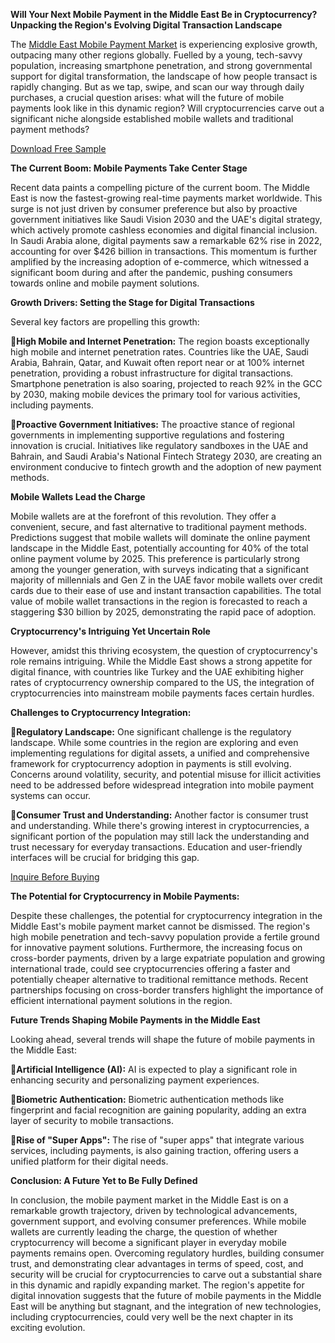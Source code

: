 **Will Your Next Mobile Payment in the Middle East Be in Cryptocurrency? Unpacking the Region's Evolving Digital Transaction Landscape**

The [Middle East Mobile Payment Market](https://www.nextmsc.com/report/middle-east-mobile-payment-market) is experiencing explosive growth, outpacing many other regions globally. Fuelled by a young, tech-savvy population, increasing smartphone penetration, and strong governmental support for digital transformation, the landscape of how people transact is rapidly changing. But as we tap, swipe, and scan our way through daily purchases, a crucial question arises: what will the future of mobile payments look like in this dynamic region? Will cryptocurrencies carve out a significant niche alongside established mobile wallets and traditional payment methods?

[Download Free Sample](https://www.nextmsc.com/middle-east-mobile-payment-market/request-sample)

**The Current Boom: Mobile Payments Take Center Stage**

Recent data paints a compelling picture of the current boom. The Middle East is now the fastest-growing real-time payments market worldwide. This surge is not just driven by consumer preference but also by proactive government initiatives like Saudi Vision 2030 and the UAE's digital strategy, which actively promote cashless economies and digital financial inclusion. In Saudi Arabia alone, digital payments saw a remarkable 62% rise in 2022, accounting for over $426 billion in transactions. This momentum is further amplified by the increasing adoption of e-commerce, which witnessed a significant boom during and after the pandemic, pushing consumers towards online and mobile payment solutions.

**Growth Drivers: Setting the Stage for Digital Transactions**

Several key factors are propelling this growth:

**High Mobile and Internet Penetration:** The region boasts exceptionally high mobile and internet penetration rates. Countries like the UAE, Saudi Arabia, Bahrain, Qatar, and Kuwait often report near or at 100% internet penetration, providing a robust infrastructure for digital transactions. Smartphone penetration is also soaring, projected to reach 92% in the GCC by 2030, making mobile devices the primary tool for various activities, including payments.

**Proactive Government Initiatives:** The proactive stance of regional governments in implementing supportive regulations and fostering innovation is crucial. Initiatives like regulatory sandboxes in the UAE and Bahrain, and Saudi Arabia's National Fintech Strategy 2030, are creating an environment conducive to fintech growth and the adoption of new payment methods.

**Mobile Wallets Lead the Charge**

Mobile wallets are at the forefront of this revolution. They offer a convenient, secure, and fast alternative to traditional payment methods. Predictions suggest that mobile wallets will dominate the online payment landscape in the Middle East, potentially accounting for 40% of the total online payment volume by 2025. This preference is particularly strong among the younger generation, with surveys indicating that a significant majority of millennials and Gen Z in the UAE favor mobile wallets over credit cards due to their ease of use and instant transaction capabilities. The total value of mobile wallet transactions in the region is forecasted to reach a staggering $30 billion by 2025, demonstrating the rapid pace of adoption.

**Cryptocurrency's Intriguing Yet Uncertain Role**

However, amidst this thriving ecosystem, the question of cryptocurrency's role remains intriguing. While the Middle East shows a strong appetite for digital finance, with countries like Turkey and the UAE exhibiting higher rates of cryptocurrency ownership compared to the US, the integration of cryptocurrencies into mainstream mobile payments faces certain hurdles.

**Challenges to Cryptocurrency Integration:**

**Regulatory Landscape:** One significant challenge is the regulatory landscape. While some countries in the region are exploring and even implementing regulations for digital assets, a unified and comprehensive framework for cryptocurrency adoption in payments is still evolving. Concerns around volatility, security, and potential misuse for illicit activities need to be addressed before widespread integration into mobile payment systems can occur.

**Consumer Trust and Understanding:** Another factor is consumer trust and understanding. While there's growing interest in cryptocurrencies, a significant portion of the population may still lack the understanding and trust necessary for everyday transactions. Education and user-friendly interfaces will be crucial for bridging this gap.

[Inquire Before Buying](https://www.nextmsc.com/middle-east-mobile-payment-market/inquire-before-buying)

**The Potential for Cryptocurrency in Mobile Payments:**

Despite these challenges, the potential for cryptocurrency integration in the Middle East's mobile payment market cannot be dismissed. The region's high mobile penetration and tech-savvy population provide a fertile ground for innovative payment solutions. Furthermore, the increasing focus on cross-border payments, driven by a large expatriate population and growing international trade, could see cryptocurrencies offering a faster and potentially cheaper alternative to traditional remittance methods. Recent partnerships focusing on cross-border transfers highlight the importance of efficient international payment solutions in the region.

**Future Trends Shaping Mobile Payments in the Middle East**

Looking ahead, several trends will shape the future of mobile payments in the Middle East:

**Artificial Intelligence (AI):** AI is expected to play a significant role in enhancing security and personalizing payment experiences.

**Biometric Authentication:** Biometric authentication methods like fingerprint and facial recognition are gaining popularity, adding an extra layer of security to mobile transactions.

**Rise of "Super Apps":** The rise of "super apps" that integrate various services, including payments, is also gaining traction, offering users a unified platform for their digital needs.

**Conclusion: A Future Yet to Be Fully Defined**

In conclusion, the mobile payment market in the Middle East is on a remarkable growth trajectory, driven by technological advancements, government support, and evolving consumer preferences. While mobile wallets are currently leading the charge, the question of whether cryptocurrency will become a significant player in everyday mobile payments remains open. Overcoming regulatory hurdles, building consumer trust, and demonstrating clear advantages in terms of speed, cost, and security will be crucial for cryptocurrencies to carve out a substantial share in this dynamic and rapidly expanding market. The region's appetite for digital innovation suggests that the future of mobile payments in the Middle East will be anything but stagnant, and the integration of new technologies, including cryptocurrencies, could very well be the next chapter in its exciting evolution.
